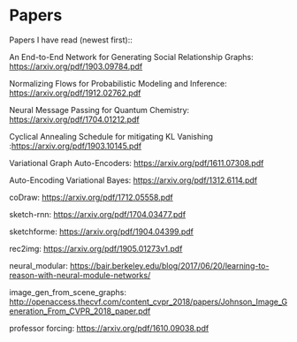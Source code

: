 # Papers
Papers I have read (newest first)::

An End-to-End Network for Generating Social Relationship Graphs: https://arxiv.org/pdf/1903.09784.pdf

Normalizing Flows for Probabilistic Modeling and Inference: https://arxiv.org/pdf/1912.02762.pdf

Neural Message Passing for Quantum Chemistry: https://arxiv.org/pdf/1704.01212.pdf 

Cyclical Annealing Schedule for mitigating KL Vanishing :https://arxiv.org/pdf/1903.10145.pdf

Variational Graph Auto-Encoders: https://arxiv.org/pdf/1611.07308.pdf

Auto-Encoding Variational Bayes: https://arxiv.org/pdf/1312.6114.pdf

coDraw: https://arxiv.org/pdf/1712.05558.pdf

sketch-rnn: https://arxiv.org/pdf/1704.03477.pdf

sketchforme: https://arxiv.org/pdf/1904.04399.pdf

rec2img: https://arxiv.org/pdf/1905.01273v1.pdf

neural_modular: https://bair.berkeley.edu/blog/2017/06/20/learning-to-reason-with-neural-module-networks/

image_gen_from_scene_graphs: http://openaccess.thecvf.com/content_cvpr_2018/papers/Johnson_Image_Generation_From_CVPR_2018_paper.pdf

professor forcing: https://arxiv.org/pdf/1610.09038.pdf
